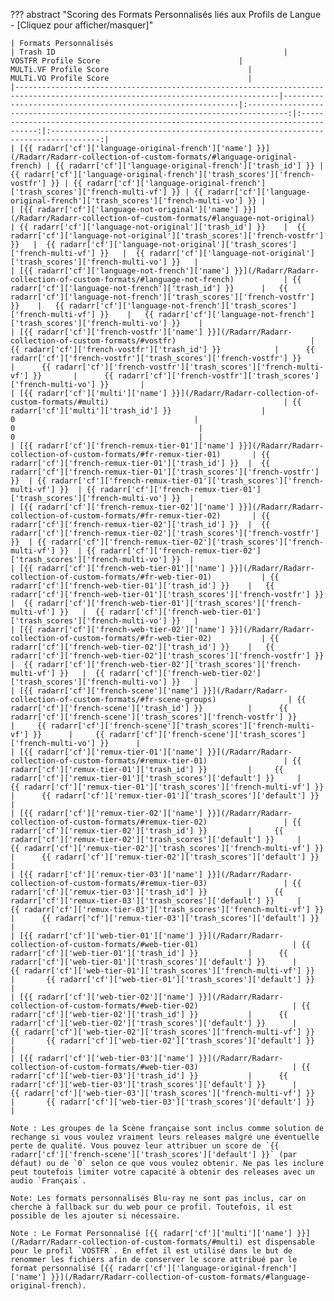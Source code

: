 ??? abstract "Scoring des Formats Personnalisés liés aux Profils de Langue - [Cliquez pour afficher/masquer]"

    | Formats Personnalisés                                                                                                           | Trash ID                                                   |                              VOSTFR Profile Score                               |                              MULTi.VF Profile Score                               |                              MULTi.VO Profile Score                               |
    |---------------------------------------------------------------------------------------------------------------------------------|------------------------------------------------------------|:-------------------------------------------------------------------------------:|:---------------------------------------------------------------------------------:|:---------------------------------------------------------------------------------:|
    | [{{ radarr['cf']['language-original-french']['name'] }}](/Radarr/Radarr-collection-of-custom-formats/#language-original-french) | {{ radarr['cf']['language-original-french']['trash_id'] }} | {{ radarr['cf']['language-original-french']['trash_scores']['french-vostfr'] }} | {{ radarr['cf']['language-original-french']['trash_scores']['french-multi-vf'] }} | {{ radarr['cf']['language-original-french']['trash_scores']['french-multi-vo'] }} |
    | [{{ radarr['cf']['language-not-original']['name'] }}](/Radarr/Radarr-collection-of-custom-formats/#language-not-original)       | {{ radarr['cf']['language-not-original']['trash_id'] }}    |  {{ radarr['cf']['language-not-original']['trash_scores']['french-vostfr'] }}   |  {{ radarr['cf']['language-not-original']['trash_scores']['french-multi-vf'] }}   |  {{ radarr['cf']['language-not-original']['trash_scores']['french-multi-vo'] }}   |
    | [{{ radarr['cf']['language-not-french']['name'] }}](/Radarr/Radarr-collection-of-custom-formats/#language-not-french)           | {{ radarr['cf']['language-not-french']['trash_id'] }}      |   {{ radarr['cf']['language-not-french']['trash_scores']['french-vostfr'] }}    |   {{ radarr['cf']['language-not-french']['trash_scores']['french-multi-vf'] }}    |   {{ radarr['cf']['language-not-french']['trash_scores']['french-multi-vo'] }}    |
    | [{{ radarr['cf']['french-vostfr']['name'] }}](/Radarr/Radarr-collection-of-custom-formats/#vostfr)                              | {{ radarr['cf']['french-vostfr']['trash_id'] }}            |      {{ radarr['cf']['french-vostfr']['trash_scores']['french-vostfr'] }}       |      {{ radarr['cf']['french-vostfr']['trash_scores']['french-multi-vf'] }}       |      {{ radarr['cf']['french-vostfr']['trash_scores']['french-multi-vo'] }}       |
    | [{{ radarr['cf']['multi']['name'] }}](/Radarr/Radarr-collection-of-custom-formats/#multi)                                       | {{ radarr['cf']['multi']['trash_id'] }}                    |                                        0                                        |                                         0                                         |                                         0                                         |
    | [{{ radarr['cf']['french-remux-tier-01']['name'] }}](/Radarr/Radarr-collection-of-custom-formats/#fr-remux-tier-01)       | {{ radarr['cf']['french-remux-tier-01']['trash_id'] }}  |  {{ radarr['cf']['french-remux-tier-01']['trash_scores']['french-vostfr'] }}  | {{ radarr['cf']['french-remux-tier-01']['trash_scores']['french-multi-vf'] }}  | {{ radarr['cf']['french-remux-tier-01']['trash_scores']['french-multi-vo'] }}  |
    | [{{ radarr['cf']['french-remux-tier-02']['name'] }}](/Radarr/Radarr-collection-of-custom-formats/#fr-remux-tier-02)       | {{ radarr['cf']['french-remux-tier-02']['trash_id'] }}  |  {{ radarr['cf']['french-remux-tier-02']['trash_scores']['french-vostfr'] }}  | {{ radarr['cf']['french-remux-tier-02']['trash_scores']['french-multi-vf'] }}  | {{ radarr['cf']['french-remux-tier-02']['trash_scores']['french-multi-vo'] }}  |
    | [{{ radarr['cf']['french-web-tier-01']['name'] }}](/Radarr/Radarr-collection-of-custom-formats/#fr-web-tier-01)           | {{ radarr['cf']['french-web-tier-01']['trash_id'] }}    |   {{ radarr['cf']['french-web-tier-01']['trash_scores']['french-vostfr'] }}   |  {{ radarr['cf']['french-web-tier-01']['trash_scores']['french-multi-vf'] }}   |  {{ radarr['cf']['french-web-tier-01']['trash_scores']['french-multi-vo'] }}   |
    | [{{ radarr['cf']['french-web-tier-02']['name'] }}](/Radarr/Radarr-collection-of-custom-formats/#fr-web-tier-02)           | {{ radarr['cf']['french-web-tier-02']['trash_id'] }}    |   {{ radarr['cf']['french-web-tier-02']['trash_scores']['french-vostfr'] }}   |  {{ radarr['cf']['french-web-tier-02']['trash_scores']['french-multi-vf'] }}   |  {{ radarr['cf']['french-web-tier-02']['trash_scores']['french-multi-vo'] }}   |
    | [{{ radarr['cf']['french-scene']['name'] }}](/Radarr/Radarr-collection-of-custom-formats/#fr-scene-groups)                | {{ radarr['cf']['french-scene']['trash_id'] }}          |      {{ radarr['cf']['french-scene']['trash_scores']['french-vostfr'] }}      |     {{ radarr['cf']['french-scene']['trash_scores']['french-multi-vf'] }}      |     {{ radarr['cf']['french-scene']['trash_scores']['french-multi-vo'] }}      |
    | [{{ radarr['cf']['remux-tier-01']['name'] }}](/Radarr/Radarr-collection-of-custom-formats/#remux-tier-01)                 | {{ radarr['cf']['remux-tier-01']['trash_id'] }}         |     {{ radarr['cf']['remux-tier-01']['trash_scores']['default'] }}     |      {{ radarr['cf']['remux-tier-01']['trash_scores']['french-multi-vf'] }}      |      {{ radarr['cf']['remux-tier-01']['trash_scores']['default'] }}      |
    | [{{ radarr['cf']['remux-tier-02']['name'] }}](/Radarr/Radarr-collection-of-custom-formats/#remux-tier-02)                 | {{ radarr['cf']['remux-tier-02']['trash_id'] }}         |     {{ radarr['cf']['remux-tier-02']['trash_scores']['default'] }}     |      {{ radarr['cf']['remux-tier-02']['trash_scores']['french-multi-vf'] }}      |      {{ radarr['cf']['remux-tier-02']['trash_scores']['default'] }}      |
    | [{{ radarr['cf']['remux-tier-03']['name'] }}](/Radarr/Radarr-collection-of-custom-formats/#remux-tier-03)                 | {{ radarr['cf']['remux-tier-03']['trash_id'] }}         |     {{ radarr['cf']['remux-tier-03']['trash_scores']['default'] }}     |      {{ radarr['cf']['remux-tier-03']['trash_scores']['french-multi-vf'] }}      |      {{ radarr['cf']['remux-tier-03']['trash_scores']['default'] }}      |
    | [{{ radarr['cf']['web-tier-01']['name'] }}](/Radarr/Radarr-collection-of-custom-formats/#web-tier-01)                     | {{ radarr['cf']['web-tier-01']['trash_id'] }}           |      {{ radarr['cf']['web-tier-01']['trash_scores']['default'] }}      |       {{ radarr['cf']['web-tier-01']['trash_scores']['french-multi-vf'] }}       |       {{ radarr['cf']['web-tier-01']['trash_scores']['default'] }}       |
    | [{{ radarr['cf']['web-tier-02']['name'] }}](/Radarr/Radarr-collection-of-custom-formats/#web-tier-02)                     | {{ radarr['cf']['web-tier-02']['trash_id'] }}           |      {{ radarr['cf']['web-tier-02']['trash_scores']['default'] }}      |       {{ radarr['cf']['web-tier-02']['trash_scores']['french-multi-vf'] }}       |       {{ radarr['cf']['web-tier-02']['trash_scores']['default'] }}       |
    | [{{ radarr['cf']['web-tier-03']['name'] }}](/Radarr/Radarr-collection-of-custom-formats/#web-tier-03)                     | {{ radarr['cf']['web-tier-03']['trash_id'] }}           |      {{ radarr['cf']['web-tier-03']['trash_scores']['default'] }}      |       {{ radarr['cf']['web-tier-03']['trash_scores']['french-multi-vf'] }}       |       {{ radarr['cf']['web-tier-03']['trash_scores']['default'] }}       |

    Note : Les groupes de la Scène française sont inclus comme solution de rechange si vous voulez vraiment leurs releases malgré une éventuelle perte de qualité. Vous pouvez leur attribuer un score de `{{ radarr['cf']['french-scene']['trash_scores']['default'] }}` (par défaut) ou de `0` selon ce que vous voulez obtenir. Ne pas les inclure peut toutefois limiter votre capacité à obtenir des releases avec un audio `Français`.

    Note: Les formats personnalisés Blu-ray ne sont pas inclus, car on cherche à fallback sur du web pour ce profil. Toutefois, il est possible de les ajouter si nécessaire.

    Note : Le Format Personnalisé [{{ radarr['cf']['multi']['name'] }}](/Radarr/Radarr-collection-of-custom-formats/#multi) est dispensable pour le profil `VOSTFR`. En effet il est utilisé dans le but de renommer les fichiers afin de conserver le score attribué par le format personnalisé [{{ radarr['cf']['language-original-french']['name'] }}](/Radarr/Radarr-collection-of-custom-formats/#language-original-french).
